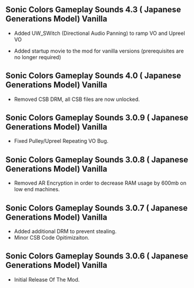 ## Sonic Colors Gameplay Sounds 4.3 ( Japanese Generations Model) Vanilla

- Added UW_SWitch (Directional Audio Panning) to ramp VO and Upreel VO

- Added startup movie to the mod for vanilla versions (prerequisites are no longer required)


## Sonic Colors Gameplay Sounds 4.0 ( Japanese Generations Model) Vanilla

- Removed CSB DRM, all CSB files are now unlocked.

## Sonic Colors Gameplay Sounds 3.0.9 ( Japanese Generations Model) Vanilla

- Fixed Pulley/Upreel Repeating VO Bug.


## Sonic Colors Gameplay Sounds 3.0.8 ( Japanese Generations Model) Vanilla
- Removed AR Encryption in order to decrease RAM usage by 600mb on low end machines.

## Sonic Colors Gameplay Sounds 3.0.7 ( Japanese Generations Model) Vanilla
- Added additional DRM to prevent stealing.
- Minor CSB Code Opitimizaiton.





## Sonic Colors Gameplay Sounds 3.0.6 ( Japanese Generations Model) Vanilla

-	Initial Release Of The Mod.	